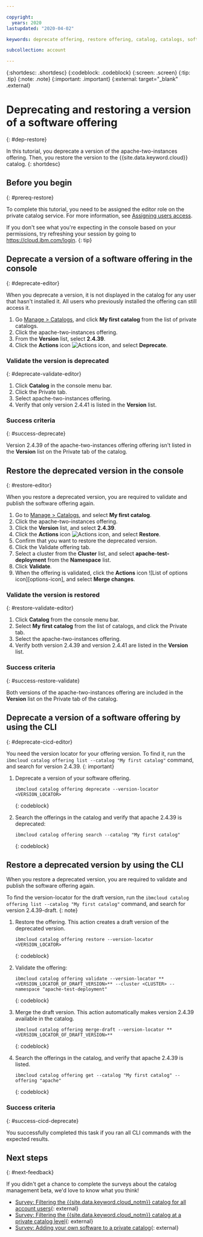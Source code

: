```yaml
---

copyright:
  years: 2020
lastupdated: "2020-04-02"

keywords: deprecate offering, restore offering, catalog, catalogs, software

subcollection: account

---
```


{:shortdesc: .shortdesc}
{:codeblock: .codeblock}
{:screen: .screen}
{:tip: .tip}
{:note: .note}
{:important: .important}
{:external: target="_blank" .external}

# Deprecating and restoring a version of a software offering
{: #dep-restore}

In this tutorial, you deprecate a version of the apache-two-instances offering. Then, you restore the version to the {{site.data.keyword.cloud}} catalog. 
{: shortdesc}

## Before you begin
{: #prereq-restore}

To complete this tutorial, you need to be assigned the editor role on the private catalog service. For more information, see [Assigning users access](/docs/account?topic=account-catalog-access).

  If you don't see what you're expecting in the console based on your permissions, try refreshing your session by going to https://cloud.ibm.com/login.
  {: tip}

## Deprecate a version of a software offering in the console
{: #deprecate-editor}

When you deprecate a version, it is not displayed in the catalog for any user that hasn't installed it. All users who previously installed the offering can still access it. 

1. Go [Manage > Catalogs](https://cloud.ibm.com/content-mgmt/catalogs), and click **My first catalog** from the list of private catalogs.
1. Click the apache-two-instances offering.
1. From the **Version** list, select **2.4.39**. 
1. Click the **Actions** icon ![Actions icon](../icons/actions-icon-vertical.svg), and select **Deprecate**.

### Validate the version is deprecated 
{: #deprecate-validate-editor}

1. Click **Catalog** in the console menu bar.
1. Click the Private tab. 
1. Select apache-two-instances offering. 
1. Verify that only version 2.4.41 is listed in the **Version** list.

### Success criteria
{: #success-deprecate}

Version 2.4.39 of the apache-two-instances offering offering isn't listed in the **Version** list on the Private tab of the catalog.


## Restore the deprecated version in the console
{: #restore-editor}

When you restore a deprecated version, you are required to validate and publish the software offering again.

1. Go to [Manage > Catalogs](https://cloud.ibm.com/content-mgmt/catalogs), and select **My first catalog**.
1. Click the apache-two-instances offering.
1. Click the **Version** list, and select **2.4.39**. 
1. Click the **Actions** icon ![Actions icon](../icons/actions-icon-vertical.svg), and select **Restore**.
1. Confirm that you want to restore the deprecated version.
1. Click the Validate offering tab.
2. Select a cluster from the **Cluster** list, and select **apache-test-deployment** from the **Namespace** list.
3. Click **Validate**.
1. When the offering is validated, click the **Actions** icon ![List of options icon][options-icon], and select **Merge changes**. 

### Validate the version is restored
{: #restore-validate-editor}

1. Click **Catalog** from the console menu bar.
1. Select **My first catalog** from the list of catalogs, and click the Private tab.
1. Select the apache-two-instances offering. 
1. Verify both version 2.4.39 and version 2.4.41 are listed in the **Version** list.

### Success criteria
{: #success-restore-validate}

Both versions of the apache-two-instances offering are included in the **Version** list on the Private tab of the catalog.


## Deprecate a version of a software offering by using the CLI
{: #deprecate-cicd-editor}

You need the version locator for your offering version. To find it, run the `ibmcloud catalog offering list --catalog "My first catalog"` command, and search for version 2.4.39.
{: important}

1. Deprecate a version of your software offering.
    ```
    ibmcloud catalog offering deprecate --version-locator <VERSION_LOCATOR>
    ```
    {: codeblock}
    
1. Search the offerings in the catalog and verify that apache 2.4.39 is deprecated:
    ```
    ibmcloud catalog offering search --catalog "My first catalog"
    ```
    {: codeblock}
    
## Restore a deprecated version by using the CLI
    
When you restore a deprecated version, you are required to validate and publish the software offering again.

  To find the version-locator for the draft version, run the `ibmcloud catalog offering list --catalog "My first catalog"` command, and search for version 2.4.39-draft.
  {: note}

1. Restore the offering. This action creates a draft version of the deprecated version.
    ```
    ibmcloud catalog offering restore --version-locator <VERSION_LOCATOR>
    ```
    {: codeblock}
        
1. Validate the offering:
    ```
    ibmcloud catalog offering validate --version-locator **<VERSION_LOCATOR_OF_DRAFT_VERSION>** --cluster <CLUSTER> --namespace "apache-test-deployment"
    ```
    {: codeblock}
        
1. Merge the draft version. This action automatically makes version 2.4.39 available in the catalog.  
      
    ```
    ibmcloud catalog offering merge-draft --version-locator **<VERSION_LOCATOR_OF_DRAFT_VERSION>**
    ```
    {: codeblock}
        
1. Search the offerings in the catalog, and verify that apache 2.4.39 is listed.
    ```
    ibmcloud catalog offering get --catalog "My first catalog" --offering "apache"
    ```
    {: codeblock}

### Success criteria
{: #success-cicd-deprecate}

You successfully completed this task if you ran all CLI commands with the expected results.

## Next steps
{: #next-feedback}

If you didn't get a chance to complete the surveys about the catalog management beta, we'd love to know what you think! 

* [Survey: Filtering the {{site.data.keyword.cloud_notm}} catalog for all account users](https://airtable.com/shrOeKPjUz5bzw02c){: external}
* [Survey: Filtering the {{site.data.keyword.cloud_notm}} catalog at a private catalog level](https://airtable.com/shrSb9if7nPO36jhh){: external}
* [Survey: Adding your own software to a private catalog](https://airtable.com/shr6Fornt8WwtAKPZ){: external}
